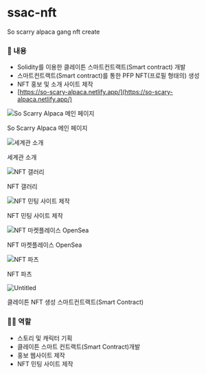# ssac-nft
So scarry alpaca gang nft create
### 📖 내용

- Solidity를 이용한 클레이튼 스마트컨트랙트(Smart contract) 개발
- 스마트컨트랙트(Smart contract)를 통한 PFP NFT(프로필 형태의) 생성
- NFT 홍보 및 소개 사이트 제작
- [https://so-scary-alpaca.netlify.app/](https://so-scary-alpaca.netlify.app/)

![So Scarry Alpaca 메인 페이지](https://s3-us-west-2.amazonaws.com/secure.notion-static.com/d1a8d114-a844-4ad6-adf9-54755298ee10/Untitled.png)

So Scarry Alpaca 메인 페이지

![세계관 소개](https://s3-us-west-2.amazonaws.com/secure.notion-static.com/4fc7c307-1462-4232-8577-df7fd1363633/Untitled.png)

세계관 소개

![NFT 갤러리](https://s3-us-west-2.amazonaws.com/secure.notion-static.com/d2be5959-cd9d-4427-a003-3a4b58700a36/Untitled.png)

NFT 갤러리

![NFT 민팅 사이트 제작](https://s3-us-west-2.amazonaws.com/secure.notion-static.com/dd1062bc-ffa2-4074-b00c-78ccc5171266/Untitled.png)

NFT 민팅 사이트 제작

![NFT 마켓플레이스 OpenSea ](https://s3-us-west-2.amazonaws.com/secure.notion-static.com/08dd089d-4ba7-46be-81cd-3b3ce76846aa/Untitled.png)

NFT 마켓플레이스 OpenSea 

![NFT 파츠](https://s3-us-west-2.amazonaws.com/secure.notion-static.com/2cccf595-d890-4447-8492-00195906d50f/Untitled.png)

NFT 파츠

![Untitled](https://s3-us-west-2.amazonaws.com/secure.notion-static.com/bdcf5031-0c40-461b-8a22-4f9b76a54b55/Untitled.png)

클레이튼 NFT 생성 스마트컨트랙트(Smart Contract) 

### 🙋‍♂️ 역할

- 스토리 및 캐릭터 기획
- 클레이튼 스마트 컨트랙트(Smart Contract)개발
- 홍보 웹사이트 제작
- NFT 민팅 사이트 제작
